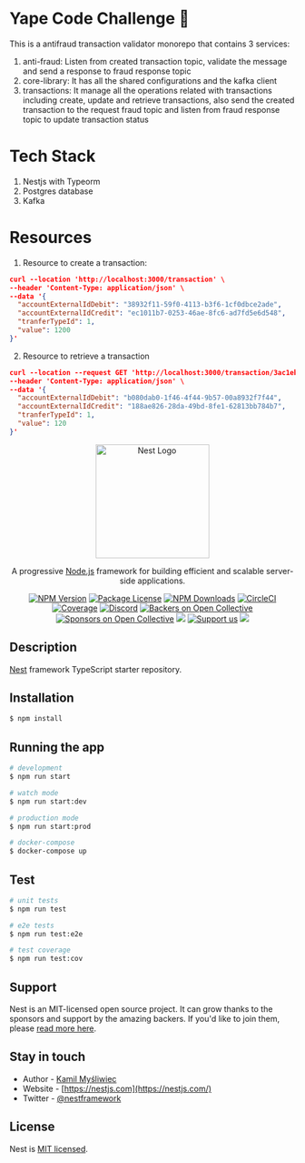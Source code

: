 # Yape Code Challenge :rocket:

This is a antifraud transaction validator monorepo that contains 3 services:

<ol>
  <li>anti-fraud: Listen from created transaction topic, validate the message and send a response to fraud response topic</li>
  <li>core-library: It has all the shared configurations and the kafka client</li>
  <li>transactions: It manage all the operations related with transactions including create, update and retrieve transactions, also send the created transaction to the request fraud topic and listen from fraud response topic to update transaction status</li>  
</ol>

# Tech Stack

<ol>
  <li>Nestjs with Typeorm </li>
  <li>Postgres database</li>
  <li>Kafka</li>    
</ol>

# Resources

1. Resource to create a transaction:



```json
curl --location 'http://localhost:3000/transaction' \
--header 'Content-Type: application/json' \
--data '{
  "accountExternalIdDebit": "38932f11-59f0-4113-b3f6-1cf0dbce2ade",
  "accountExternalIdCredit": "ec1011b7-0253-46ae-8fc6-ad7fd5e6d548",
  "tranferTypeId": 1,
  "value": 1200
}'
```

2. Resource to retrieve a transaction

```json
curl --location --request GET 'http://localhost:3000/transaction/3ac1ebcb-e7a0-41d7-8ab5-ee2f5b4d44c2' \
--header 'Content-Type: application/json' \
--data '{
  "accountExternalIdDebit": "b080dab0-1f46-4f44-9b57-00a8932f7f44",
  "accountExternalIdCredit": "188ae826-28da-49bd-8fe1-62813bb784b7",
  "tranferTypeId": 1,
  "value": 120
}'
```

<p align="center">
  <a href="http://nestjs.com/" target="blank"><img src="https://nestjs.com/img/logo-small.svg" width="200" alt="Nest Logo" /></a>
</p>

[circleci-image]: https://img.shields.io/circleci/build/github/nestjs/nest/master?token=abc123def456
[circleci-url]: https://circleci.com/gh/nestjs/nest

  <p align="center">A progressive <a href="http://nodejs.org" target="_blank">Node.js</a> framework for building efficient and scalable server-side applications.</p>
    <p align="center">
<a href="https://www.npmjs.com/~nestjscore" target="_blank"><img src="https://img.shields.io/npm/v/@nestjs/core.svg" alt="NPM Version" /></a>
<a href="https://www.npmjs.com/~nestjscore" target="_blank"><img src="https://img.shields.io/npm/l/@nestjs/core.svg" alt="Package License" /></a>
<a href="https://www.npmjs.com/~nestjscore" target="_blank"><img src="https://img.shields.io/npm/dm/@nestjs/common.svg" alt="NPM Downloads" /></a>
<a href="https://circleci.com/gh/nestjs/nest" target="_blank"><img src="https://img.shields.io/circleci/build/github/nestjs/nest/master" alt="CircleCI" /></a>
<a href="https://coveralls.io/github/nestjs/nest?branch=master" target="_blank"><img src="https://coveralls.io/repos/github/nestjs/nest/badge.svg?branch=master#9" alt="Coverage" /></a>
<a href="https://discord.gg/G7Qnnhy" target="_blank"><img src="https://img.shields.io/badge/discord-online-brightgreen.svg" alt="Discord"/></a>
<a href="https://opencollective.com/nest#backer" target="_blank"><img src="https://opencollective.com/nest/backers/badge.svg" alt="Backers on Open Collective" /></a>
<a href="https://opencollective.com/nest#sponsor" target="_blank"><img src="https://opencollective.com/nest/sponsors/badge.svg" alt="Sponsors on Open Collective" /></a>
  <a href="https://paypal.me/kamilmysliwiec" target="_blank"><img src="https://img.shields.io/badge/Donate-PayPal-ff3f59.svg"/></a>
    <a href="https://opencollective.com/nest#sponsor"  target="_blank"><img src="https://img.shields.io/badge/Support%20us-Open%20Collective-41B883.svg" alt="Support us"></a>
  <a href="https://twitter.com/nestframework" target="_blank"><img src="https://img.shields.io/twitter/follow/nestframework.svg?style=social&label=Follow"></a>
</p>
  <!--[![Backers on Open Collective](https://opencollective.com/nest/backers/badge.svg)](https://opencollective.com/nest#backer)
  [![Sponsors on Open Collective](https://opencollective.com/nest/sponsors/badge.svg)](https://opencollective.com/nest#sponsor)-->

## Description

[Nest](https://github.com/nestjs/nest) framework TypeScript starter repository.

## Installation

```bash
$ npm install
```

## Running the app

```bash
# development
$ npm run start

# watch mode
$ npm run start:dev

# production mode
$ npm run start:prod

# docker-compose
$ docker-compose up
```

## Test

```bash
# unit tests
$ npm run test

# e2e tests
$ npm run test:e2e

# test coverage
$ npm run test:cov
```

## Support

Nest is an MIT-licensed open source project. It can grow thanks to the sponsors and support by the amazing backers. If you'd like to join them, please [read more here](https://docs.nestjs.com/support).

## Stay in touch

- Author - [Kamil Myśliwiec](https://kamilmysliwiec.com)
- Website - [https://nestjs.com](https://nestjs.com/)
- Twitter - [@nestframework](https://twitter.com/nestframework)

## License

Nest is [MIT licensed](LICENSE).
